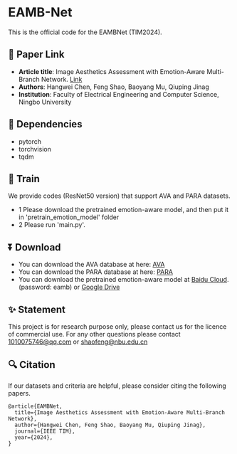 # EAMB-Net
This is the official code for the EAMBNet (TIM2024).

## 📎 Paper Link
- **Article title**: Image Aesthetics Assessment with Emotion-Aware Multi-Branch Network. [Link](https://ieeexplore.ieee.org/document/10433197)
- **Authors**: Hangwei Chen, Feng Shao, Baoyang Mu, Qiuping Jinag
- **Institution**: Faculty of Electrical Engineering and Computer Science, Ningbo University

## 📃 Dependencies
- pytorch
- torchvision
- tqdm

## 📁 Train
We provide codes (ResNet50 version) that support AVA and PARA datasets.
- 1 Please download the pretrained emotion-aware model, and then put it in 'pretrain_emotion_model' folder
- 2 Please run 'main.py'.

## ⏬ Download
- You can download the AVA database at here: [AVA](https://github.com/imfing/ava_downloader)
- You can download the PARA database at here: [PARA](https://cv-datasets.institutecv.com/#/data-sets)
- You can download the pretrained emotion-aware model at [Baidu Cloud](https://pan.baidu.com/s/1WK77tMsnYDg4Dpsh3ut87w). (password: eamb) or [Google Drive](https://drive.google.com/file/d/1ROrgvEFv8pBThIsCQLxx2dgWcwnbbc3W/view?usp=sharing)

## ✨ Statement
This project is for research purpose only, please contact us for the licence of commercial use. For any other questions please contact 1010075746@qq.com or shaofeng@nbu.edu.cn

## 🔍 Citation
If our datasets and criteria are helpful, please consider citing the following papers.
```
@article{EAMBNet,
  title={Image Aesthetics Assessment with Emotion-Aware Multi-Branch Network},
  author={Hangwei Chen, Feng Shao, Baoyang Mu, Qiuping Jinag},
  journal={IEEE TIM},
  year={2024},
}
```


